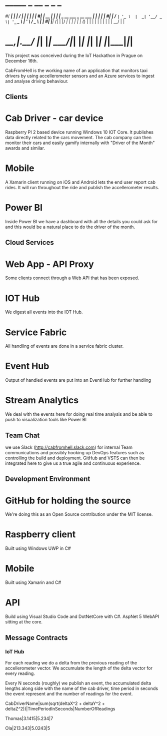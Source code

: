 # _____      _        __                       _          _ _ 
#/ ____|    | |      / _|                     | |        | | |
#| |     __ _| |__   | |_ _ __ ___  _ __ ___   | |__   ___| | |
#| |    / _` | '_ \  |  _| '__/ _ \| '_ ` _ \  | '_ \ / _ \ | |
#| |___| (_| | |_) | | | | | | (_) | | | | | | | | | |  __/ | |
# \_____\__,_|_.__/  |_| |_|  \___/|_| |_| |_| |_| |_|\___|_|_|

This project was conceived during the IoT Hackathon in Prague on December 16th.

CabFromHell is the working name of an application that monitors taxi drivers by using accellerometer sensors and an Azure services to ingest and analyse driving behaviour. 

## Clients

# Cab Driver - car device

Raspberry PI 2 based device running Windows 10 IOT Core. It publishes data directly related to the cars movement. The cab company can then monitor their cars and easily gamify internally with "Driver of the Month" awards and similar.

# Mobile

A Xamarin client running on iOS and Android lets the end user report cab rides. It will run throughout the ride and publish the accellerometer results.

# Power BI

Inside Power BI we have a dashboard with all the details you could ask for and this would be a natural place to do the driver of the month.


## Cloud Services

# Web App - API Proxy

Some clients connect through a Web API that has been exposed. 

# IOT Hub

We digest all events into the IOT Hub.

# Service Fabric

All handling of events are done in a service fabric cluster.

# Event Hub

Output of handled events are put into an EventHub for further handling

# Stream Analytics

We deal with the events here for doing real time analysis and be able to push to visualization tools like Power BI

## Team Chat

we use Slack (http://cabfromhell.slack.com) for internal Team communications and possibly hooking up DevOps features such as controlling the build and deployment. GitHub and VSTS can then be integrated here to give us a true agile and continuous experience.

## Development Environment

# GitHub for holding the source

We're doing this as an Open Source contribution under the MIT license.

# Raspberry client

Built using Windows UWP in C#

# Mobile

Built using Xamarin and C#

# API

Build using Visual Studio Code and DotNetCore with C#. AspNet 5 WebAPI sitting at the core.


## Message Contracts

### IoT Hub

For each reading we do a delta from the previous reading of the accellerometer vector.
We accumulate the length of the delta vector for every reading. 

Every N seconds (roughly) we publish an event, the accumulated delta lengths along side with
the name of the cab driver, time period in seconds the event represent and the number of
readings for the event.

CabDriverName|sum(sqrt(deltaX^2 + deltaY^2 + deltaZ^2))|TimePeriodInSeconds|NumberOfReadings

Thomas|3.1415|5.234|7

Ola|213.343|5.0243|5





